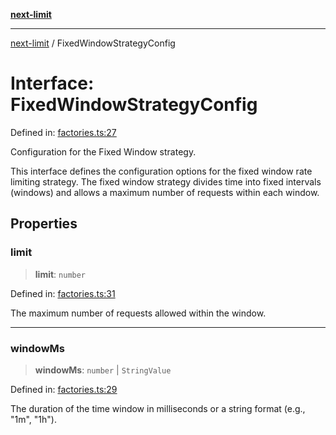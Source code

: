 [**next-limit**](../README.md)

***

[next-limit](../README.md) / FixedWindowStrategyConfig

# Interface: FixedWindowStrategyConfig

Defined in: [factories.ts:27](https://github.com/saoudi-h/next-limit/blob/58a6c1402186f63b5f3eecaed63a277351987cb7/src/factories.ts#L27)

Configuration for the Fixed Window strategy.

This interface defines the configuration options for the fixed window rate limiting strategy.
The fixed window strategy divides time into fixed intervals (windows) and allows
a maximum number of requests within each window.

## Properties

### limit

> **limit**: `number`

Defined in: [factories.ts:31](https://github.com/saoudi-h/next-limit/blob/58a6c1402186f63b5f3eecaed63a277351987cb7/src/factories.ts#L31)

The maximum number of requests allowed within the window.

***

### windowMs

> **windowMs**: `number` \| `StringValue`

Defined in: [factories.ts:29](https://github.com/saoudi-h/next-limit/blob/58a6c1402186f63b5f3eecaed63a277351987cb7/src/factories.ts#L29)

The duration of the time window in milliseconds or a string format (e.g., "1m", "1h").
